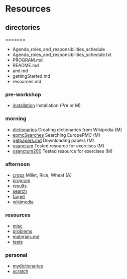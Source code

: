 # Resources

## directories

=======
* Agenda_roles_and_responsibilities_schedule
* Agenda_roles_and_responsibilities_schedule.txt
* PROGRAM.md
* README.md
* ami.md
* gettingStarted.md
* resources.md

### pre-workshop
* [installation](installation/overview.md) Installation (Pre or M)

### morning
* [dictionaries](dictionaries/overview.md) Creating dictionaries from Wikipedia (M)
* [epmcSearches](epmcSearches/overview.md) Searching EuropePMC (M)
* [getpapers.md](getpapers.md/overview.md) Downloading papers (M)
* [osanctum](osanctum/overview.md) Tested resource for exercises (M)
* [osanctum200](osanctum200/overview.md) Tested resource for exercises (M)

### afternoon
* [crops](crops/overview.md) Millet, Rice, Wheat (A)
* [program](program/overview.md)
* [results](results/overview.md)
* [search](search/overview.md)
* [target](target/overview.md)
* [wikimedia](wikimedia/overview.md)

### resources
* [misc](misc/overview.md)
* [problems](problems/overview.md)
* [materials.md](materials.md/overview.md)
* [tests](tests/overview.md)

### personal
* [mydictionaries](mydictionaries/overview.md)
* [scratch](scratch/overview.md)
